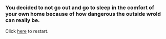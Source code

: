 ### You decided to not go out and go to sleep in the comfort of your own home because of how dangerous the outside wrold can really be.

Click [here](../home.md) to restart.
